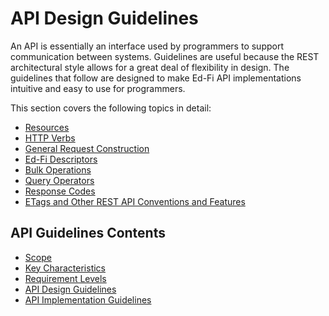 # API Design Guidelines

An API is essentially an interface used by programmers to support communication
between systems. Guidelines are useful because the REST architectural style
allows for a great deal of flexibility in design. The guidelines that follow are
designed to make Ed-Fi API implementations intuitive and easy to use for
programmers.

This section covers the following topics in detail:

* [Resources](RESOURCES.md)
* [HTTP Verbs](HTTP-VERBS.md)
* [General Request Construction](GENERAL-REQUEST-CONSTRUCTION.md)
* [Ed-Fi Descriptors](ED-FI-DESCRIPTORS.md)
* [Bulk Operations](BULK-OPERATIONS.md)
* [Query Operators](QUERY-OPERATORS.md)
* [Response Codes](RESPONSE-CODES.md)
* [ETags and Other REST API Conventions and
  Features](ETAGS-OTHER-CONVENTIONS.md)

## API Guidelines Contents

* [Scope](../SCOPE.md)
* [Key Characteristics](../KEY-CHARACTERISTICS.md)
* [Requirement Levels](../REQUIREMENT-LEVELS.md)
* [API Design Guidelines](../API-DESIGN-GUIDELINES/README.md)
* [API Implementation Guidelines](../API-IMPLEMENTATION-GUIDELINES/README.md)
